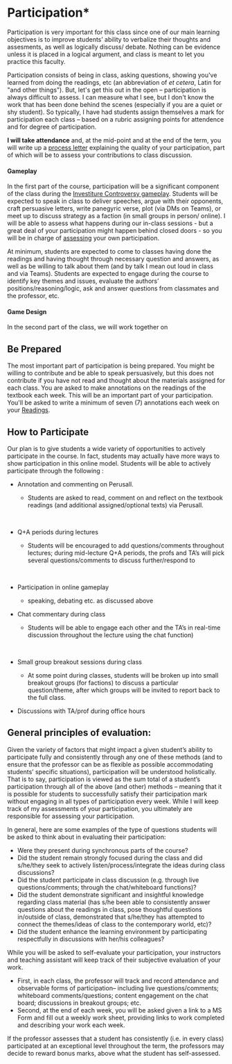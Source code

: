 # Participation\*

Participation is very important for this class since one of our main learning objectives is to improve students’ ability to verbalize their thoughts and assesments, as well as logically discuss/ debate. Nothing can be evidence unless it is placed in a logical argument, and class is meant to let you practice this faculty.

Participation consists of being in class, asking questions, showing you've learned from doing the readings, etc (an abbreviation of _et cetera_, Latin for "and other things"). But, let's get this out in the open – participation is always difficult to assess. I can measure what I see, but I don't know the work that has been done behind the scenes (especially if you are a quiet or shy student). So typically, I have had students assign themselves a mark for participation each class – based on a rubric assigning points for attendence and for degree of participation.

**I will take attendance** and, at the mid-point and at the end of the term, you will write up a [process letter](../process-letters.md) explaining the quality of your participation, part of which will be to assess your contributions to class discussion.

#### Gameplay

In the first part of the course, participation will be a significant component of the class during the [Investiture Controversy gameplay](../../../investiture-controversy-game/). Students will be expected to speak in class to deliver speeches, argue with their opponents, craft persuasive letters, write panegyric verse, plot (via DMs on Teams), or meet up to discuss strategy as a faction (in small groups in person/ online). I will be able to assess what happens during our in-class sessions - but a great deal of your participation might happen behind closed doors - so you will be in charge of [assessing](../../assessment.md) your own participation.

At minimum, students are expected to come to classes having done the readings and having thought through necessary question and answers, as well as be willing to talk about them (and by talk I mean out loud in class and via Teams). Students are expected to engage during the course to identify key themes and issues, evaluate the authors’ positions/reasoning/logic, ask and answer questions from classmates and the professor, etc.

#### Game Design

In the second part of the class, we will work together on&#x20;

## Be Prepared <a href="#be-prepared" id="be-prepared"></a>

The most important part of participation is being prepared. You might be willing to contribute and be able to speak persuasively, but this does not contribute if you have not read and thought about the materials assigned for each class. You are asked to make annotations on the readings of the textbook each week. This will be an important part of your participation. You'll be asked to write a minimum of seven (7) annotations each week on your [Readings](../readings.md).

## How to Participate <a href="#how-to-participate" id="how-to-participate"></a>

Our plan is to give students a wide variety of opportunities to actively participate in the course. In fact, students may actually have more ways to show participation in this online model. Students will be able to actively participate through the following :

* Annotation and commenting on Perusall.
  *   Students are asked to read, comment on and reflect on the textbook readings (and additional assigned/optional texts) via Perusall.

      ​
*   Q+A periods during lectures

    * Students will be encouraged to add questions/comments throughout lectures; during mid-lecture Q+A periods, the profs and TA’s will pick several questions/comments to discuss further/respond to

    ​
*   Participation in online gameplay

    * speaking, debating etc. as discussed above


*   Chat commentary during class

    * Students will be able to engage each other and the TA’s in real-time discussion throughout the lecture using the chat function)

    ​
*   Small group breakout sessions during class

    * At some point during classes, students will be broken up into small breakout groups (for factions) to discuss a particular question/theme, after which groups will be invited to report back to the full class.


* Discussions with TA/prof during office hours

## General principles of evaluation:  <a href="#general-principles-of-evaluation" id="general-principles-of-evaluation"></a>

Given the variety of factors that might impact a given student’s ability to participate fully and consistently through any one of these methods (and to ensure that the professor can be as flexible as possible accommodating students’ specific situations), participation will be understood holistically. That is to say, participation is viewed as the sum total of a student’s participation through all of the above (and other) methods – meaning that it is possible for students to successfully satisfy their participation mark without engaging in all types of participation every week. While I will keep track of my assessments of your participation, you ultimately are responsible for assessing your participation.

In general, here are some examples of the type of questions students will be asked to think about in evaluating their participation:

* Were they present during synchronous parts of the course?
* Did the student remain strongly focused during the class and did s/he/they seek to actively listen/process/integrate the ideas during class discussions?
* Did the student participate in class discussion (e.g. through live questions/comments; through the chat/whiteboard functions)?
* Did the student demonstrate significant and insightful knowledge regarding class material (has s/he been able to consistently answer questions about the readings in class, pose thoughtful questions in/outside of class, demonstrated that s/he/they has attempted to connect the themes/ideas of class to the contemporary world, etc)?
* Did the student enhance the learning environment by participating respectfully in discussions with her/his colleagues?

While you will be asked to self-evaluate your participation, your instructors and teaching assistant will keep track of their subjective evaluation of your work.

* First, in each class, the professor will track and record attendance and observable forms of participation– including live questions/comments; whiteboard comments/questions; content engagement on the chat board; discussions in breakout groups; etc.
* Second, at the end of each week, you will be asked given a link to a MS Form and fill out a weekly work sheet, providing links to work completed and describing your work each week.

&#x20;If the professor assesses that a student has consistently (i.e. in every class) participated at an exceptional level throughout the term, the professors may decide to reward bonus marks, above what the student has self-assessed.
